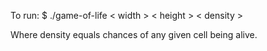 To run:
$ ./game-of-life < width > < height > < density >

Where density equals chances of any given cell being alive.
